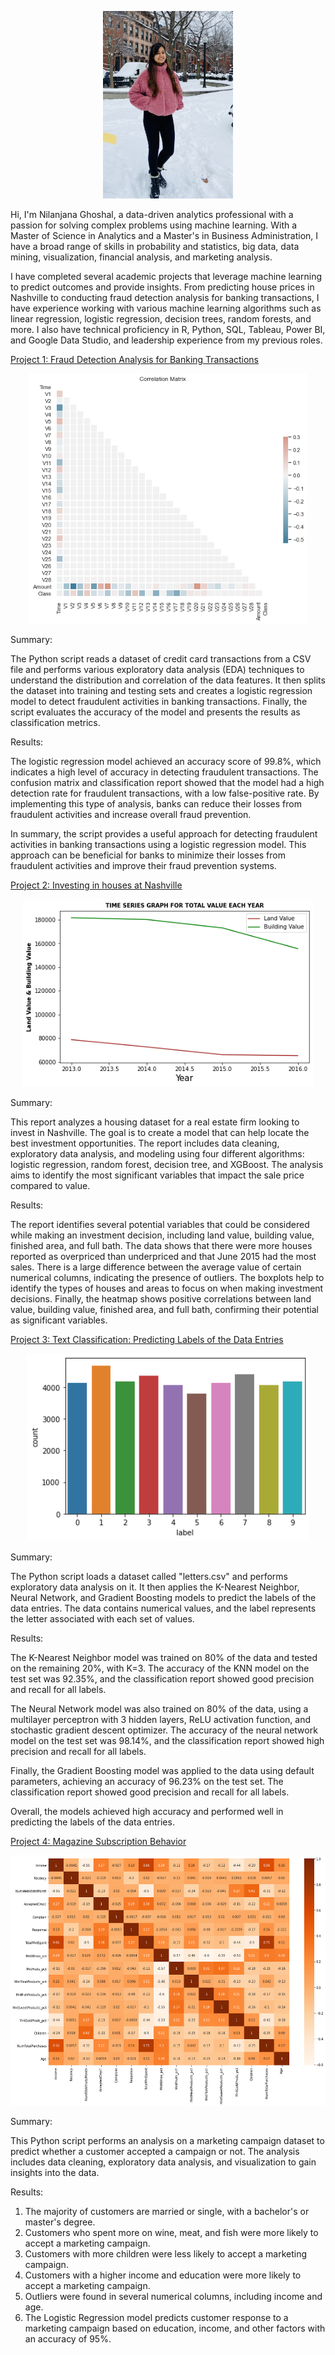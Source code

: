 
<p align="center">
  <img src="images/IMG_8909.jpg" height=300px>
</p>

Hi, I'm Nilanjana Ghoshal, a data-driven analytics professional with a passion for solving complex problems using machine learning. With a Master of Science in Analytics and a Master's in Business Administration, I have a broad range of skills in probability and statistics, big data, data mining, visualization, financial analysis, and marketing analysis.

I have completed several academic projects that leverage machine learning to predict outcomes and provide insights. From predicting house prices in Nashville to conducting fraud detection analysis for banking transactions, I have experience working with various machine learning algorithms such as linear regression, logistic regression, decision trees, random forests, and more. I also have technical proficiency in R, Python, SQL, Tableau, Power BI, and Google Data Studio, and leadership experience from my previous roles.



[Project 1: Fraud Detection Analysis for Banking Transactions](https://github.com/nilanjanaghoshal/Fraud-Detection-Analysis-for-Banking-Transactions)

<p align="center">
  <img src="images/bank.png" height=400px>
 </p>
 
Summary:

The Python script reads a dataset of credit card transactions from a CSV file and performs various exploratory data analysis (EDA) techniques to understand the distribution and correlation of the data features. It then splits the dataset into training and testing sets and creates a logistic regression model to detect fraudulent activities in banking transactions. Finally, the script evaluates the accuracy of the model and presents the results as classification metrics.

Results:

The logistic regression model achieved an accuracy score of 99.8%, which indicates a high level of accuracy in detecting fraudulent transactions. The confusion matrix and classification report showed that the model had a high detection rate for fraudulent transactions, with a low false-positive rate. By implementing this type of analysis, banks can reduce their losses from fraudulent activities and increase overall fraud prevention.

In summary, the script provides a useful approach for detecting fraudulent activities in banking transactions using a logistic regression model. This approach can be beneficial for banks to minimize their losses from fraudulent activities and improve their fraud prevention systems.



[Project 2: Investing in houses at Nashville](https://github.com/nilanjanaghoshal/Nashville_house_price-prediction)

<p align="center">
  <img src="images/timeseries.png" height=300px>
</p>

Summary:

This report analyzes a housing dataset for a real estate firm looking to invest in Nashville. The goal is to create a model that can help locate the best investment opportunities. The report includes data cleaning, exploratory data analysis, and modeling using four different algorithms: logistic regression, random forest, decision tree, and XGBoost. The analysis aims to identify the most significant variables that impact the sale price compared to value.

Results:

The report identifies several potential variables that could be considered while making an investment decision, including land value, building value, finished area, and full bath. The data shows that there were more houses reported as overpriced than underpriced and that June 2015 had the most sales. There is a large difference between the average value of certain numerical columns, indicating the presence of outliers. The boxplots help to identify the types of houses and areas to focus on when making investment decisions. Finally, the heatmap shows positive correlations between land value, building value, finished area, and full bath, confirming their potential as significant variables.



[Project 3: Text Classification: Predicting Labels of the Data Entries](https://github.com/nilanjanaghoshal/Text-classification)

<p align="center">
  <img src="images/letter.png" height=300px>
</p>

Summary:

The Python script loads a dataset called "letters.csv" and performs exploratory data analysis on it. It then applies the K-Nearest Neighbor, Neural Network, and Gradient Boosting models to predict the labels of the data entries. The data contains numerical values, and the label represents the letter associated with each set of values.

Results:

The K-Nearest Neighbor model was trained on 80% of the data and tested on the remaining 20%, with K=3. The accuracy of the KNN model on the test set was 92.35%, and the classification report showed good precision and recall for all labels.

The Neural Network model was also trained on 80% of the data, using a multilayer perceptron with 3 hidden layers, ReLU activation function, and stochastic gradient descent optimizer. The accuracy of the neural network model on the test set was 98.14%, and the classification report showed high precision and recall for all labels.

Finally, the Gradient Boosting model was applied to the data using default parameters, achieving an accuracy of 96.23% on the test set. The classification report showed good precision and recall for all labels.

Overall, the models achieved high accuracy and performed well in predicting the labels of the data entries.


 [Project 4: Magazine Subscription Behavior](https://github.com/nilanjanaghoshal/magazine_purchase/blob/main/Module3_Nilanjana_Ghoshal_Understanding_Magazine_Subscription_Behaviour%20(1).ipynb)
 
 <p align="center">
  <img src="images/corrplotmagazine.png" height=400px>
</p>
 
Summary:

This Python script performs an analysis on a marketing campaign dataset to predict whether a customer accepted a campaign or not. The analysis includes data cleaning, exploratory data analysis, and visualization to gain insights into the data.

Results:

1) The majority of customers are married or single, with a bachelor's or master's degree.
2) Customers who spent more on wine, meat, and fish were more likely to accept a marketing campaign.
3) Customers with more children were less likely to accept a marketing campaign.
4) Customers with a higher income and education were more likely to accept a marketing campaign.
5) Outliers were found in several numerical columns, including income and age.
6) The Logistic Regression model predicts customer response to a marketing campaign based on education, income, and other factors with an accuracy of 95%.

